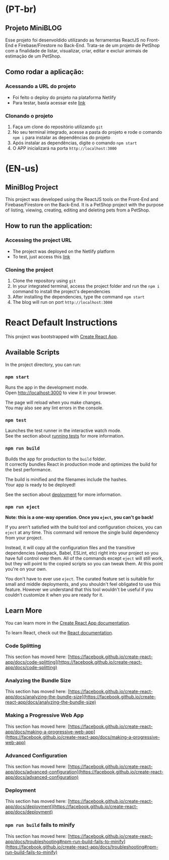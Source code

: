 (PT-br)
=======

Projeto MiniBLOG
----------------

Esse projeto foi desenvoldido utilizando as ferramentas ReactJS no Front-End e Firebase/Firestore no Back-End.
Trata-se de um projeto de PetShop com a finalidade de listar, visualizar, criar, editar e excluir animais de estimação de um PetShop.

Como rodar a aplicação:
-----------------------

### Acessando a URL do projeto

*   Foi feito o deploy do projeto na plataforma Netlify
*   Para testar, basta acessar este [link](https://luminous-semolina-15a556.netlify.app/)

### Clonando o projeto

1.  Faça um clone do repositório utilizando `git`
2.  No seu terminal integrado, acesse a pasta do projeto e rode o comando `npm i` para instalar as dependências do projeto
3.  Após instalar as dependências, digite o comando `npm start`
4.  O APP inicializará na porta `http://localhost:3000`

(EN-us)
=======

MiniBlog Project
----------------

This project was developed using the ReactJS tools on the Front-End and Firebase/Firestore on the Back-End.
It is a PetShop project with the purpose of listing, viewing, creating, editing and deleting pets from a PetShop. 

How to run the application:
---------------------------

### Accessing the project URL

*   The project was deployed on the Netlify platform
*   To test, just access this [link](https://luminous-semolina-15a556.netlify.app/)


### Cloning the project

1.  Clone the repository using `git`
2.  In your integrated terminal, access the project folder and run the `npm i` command to install the project's dependencies
3.  After installing the dependencies, type the command `npm start`
4.  The blog will run on port `http://localhost:3000`


# React Default Instructions

This project was bootstrapped with [Create React App](https://github.com/facebook/create-react-app).

## Available Scripts

In the project directory, you can run:

### `npm start`

Runs the app in the development mode.\
Open [http://localhost:3000](http://localhost:3000) to view it in your browser.

The page will reload when you make changes.\
You may also see any lint errors in the console.

### `npm test`

Launches the test runner in the interactive watch mode.\
See the section about [running tests](https://facebook.github.io/create-react-app/docs/running-tests) for more information.

### `npm run build`

Builds the app for production to the `build` folder.\
It correctly bundles React in production mode and optimizes the build for the best performance.

The build is minified and the filenames include the hashes.\
Your app is ready to be deployed!

See the section about [deployment](https://facebook.github.io/create-react-app/docs/deployment) for more information.

### `npm run eject`

**Note: this is a one-way operation. Once you `eject`, you can't go back!**

If you aren't satisfied with the build tool and configuration choices, you can `eject` at any time. This command will remove the single build dependency from your project.

Instead, it will copy all the configuration files and the transitive dependencies (webpack, Babel, ESLint, etc) right into your project so you have full control over them. All of the commands except `eject` will still work, but they will point to the copied scripts so you can tweak them. At this point you're on your own.

You don't have to ever use `eject`. The curated feature set is suitable for small and middle deployments, and you shouldn't feel obligated to use this feature. However we understand that this tool wouldn't be useful if you couldn't customize it when you are ready for it.

## Learn More

You can learn more in the [Create React App documentation](https://facebook.github.io/create-react-app/docs/getting-started).

To learn React, check out the [React documentation](https://reactjs.org/).

### Code Splitting

This section has moved here: [https://facebook.github.io/create-react-app/docs/code-splitting](https://facebook.github.io/create-react-app/docs/code-splitting)

### Analyzing the Bundle Size

This section has moved here: [https://facebook.github.io/create-react-app/docs/analyzing-the-bundle-size](https://facebook.github.io/create-react-app/docs/analyzing-the-bundle-size)

### Making a Progressive Web App

This section has moved here: [https://facebook.github.io/create-react-app/docs/making-a-progressive-web-app](https://facebook.github.io/create-react-app/docs/making-a-progressive-web-app)

### Advanced Configuration

This section has moved here: [https://facebook.github.io/create-react-app/docs/advanced-configuration](https://facebook.github.io/create-react-app/docs/advanced-configuration)

### Deployment

This section has moved here: [https://facebook.github.io/create-react-app/docs/deployment](https://facebook.github.io/create-react-app/docs/deployment)

### `npm run build` fails to minify

This section has moved here: [https://facebook.github.io/create-react-app/docs/troubleshooting#npm-run-build-fails-to-minify](https://facebook.github.io/create-react-app/docs/troubleshooting#npm-run-build-fails-to-minify)
